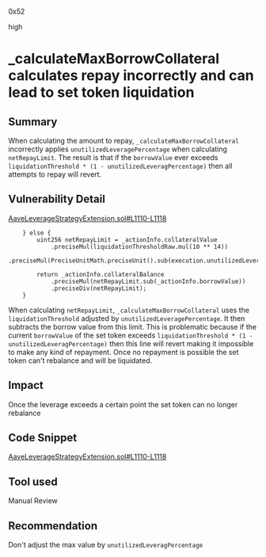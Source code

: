 0x52

high

# _calculateMaxBorrowCollateral calculates repay incorrectly and can lead to set token liquidation

## Summary

When calculating the amount to repay, `_calculateMaxBorrowCollateral` incorrectly applies `unutilizedLeveragePercentage` when calculating `netRepayLimit`. The result is that if the `borrowValue` ever exceeds `liquidationThreshold * (1 - unutilizedLeveragPercentage)` then all attempts to repay will revert. 

## Vulnerability Detail

[AaveLeverageStrategyExtension.sol#L1110-L1118](https://github.com/sherlock-audit/2023-05-Index/blob/main/index-coop-smart-contracts/contracts/adapters/AaveLeverageStrategyExtension.sol#L1110-L1118)

        } else {
            uint256 netRepayLimit = _actionInfo.collateralValue
                .preciseMul(liquidationThresholdRaw.mul(10 ** 14))
                .preciseMul(PreciseUnitMath.preciseUnit().sub(execution.unutilizedLeveragePercentage));

            return _actionInfo.collateralBalance
                .preciseMul(netRepayLimit.sub(_actionInfo.borrowValue))
                .preciseDiv(netRepayLimit);
        }

When calculating `netRepayLimit`, `_calculateMaxBorrowCollateral` uses the `liquidationThreshold` adjusted by `unutilizedLeveragePercentage`. It then subtracts the borrow value from this limit. This is problematic because if the current `borrowValue` of the set token exceeds `liquidationThreshold * (1 - unutilizedLeveragPercentage)` then this line will revert making it impossible to make any kind of repayment. Once no repayment is possible the set token can't rebalance and will be liquidated.

## Impact

Once the leverage exceeds a certain point the set token can no longer rebalance

## Code Snippet

[AaveLeverageStrategyExtension.sol#L1110-L1118](https://github.com/sherlock-audit/2023-05-Index/blob/main/index-coop-smart-contracts/contracts/adapters/AaveLeverageStrategyExtension.sol#L1110-L1118)

## Tool used

Manual Review

## Recommendation

Don't adjust the max value by `unutilizedLeveragPercentage`